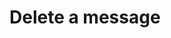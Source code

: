# Delete a message

<api-endpoint openapi-path="../cotalk.yaml" endpoint="/api/message/{messageid}" method="DELETE">

</api-endpoint>